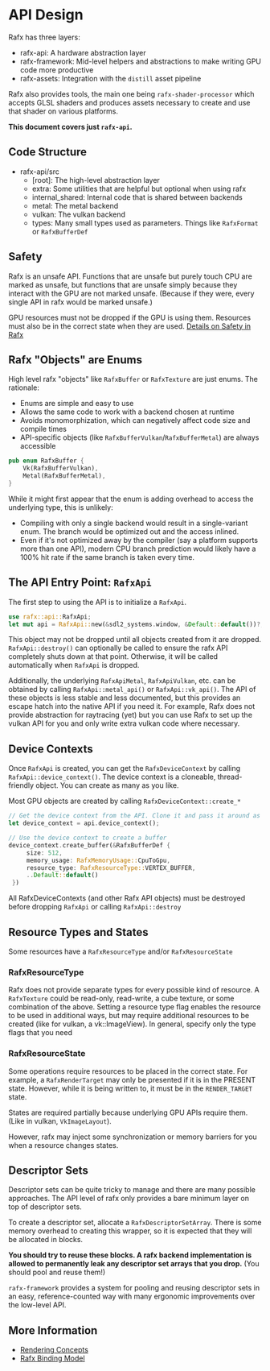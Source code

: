 # API Design

Rafx has three layers:
 * rafx-api: A hardware abstraction layer
 * rafx-framework: Mid-level helpers and abstractions to make writing GPU code more productive
 * rafx-assets: Integration with the `distill` asset pipeline

Rafx also provides tools, the main one being `rafx-shader-processor` which accepts GLSL shaders and produces assets
necessary to create and use that shader on various platforms.

**This document covers just `rafx-api`.**

## Code Structure

 * rafx-api/src
     * \[root\]: The high-level abstraction layer
     * extra: Some utilities that are helpful but optional when using rafx
     * internal_shared: Internal code that is shared between backends
     * metal: The metal backend
     * vulkan: The vulkan backend
     * types: Many small types used as parameters. Things like `RafxFormat` or `RafxBufferDef`
   
## Safety

Rafx is an unsafe API. Functions that are unsafe but purely touch CPU are marked as unsafe, but functions that are
unsafe simply because they interact with the GPU are not marked unsafe. (Because if they were, every single API in rafx
would be marked unsafe.)

GPU resources must not be dropped if the GPU is using them. Resources must also be in the correct state when they are
used. [Details on Safety in Rafx](safety.md) 

## Rafx "Objects" are Enums

High level rafx "objects" like `RafxBuffer` or `RafxTexture` are just enums. The
rationale:
 * Enums are simple and easy to use
 * Allows the same code to work with a backend chosen at runtime
 * Avoids monomorphization, which can negatively affect code size and compile times
 * API-specific objects (like `RafxBufferVulkan`/`RafxBufferMetal`) are always accessible
 
```rust
pub enum RafxBuffer {
    Vk(RafxBufferVulkan),
    Metal(RafxBufferMetal),
}
```

While it might first appear that the enum is adding overhead to access the underlying type, this is unlikely:
 * Compiling with only a single backend would result in a single-variant enum. The branch would be optimized out and the
   access inlined.
 * Even if it's not optimized away by the compiler (say a platform supports more than one API), modern CPU branch
   prediction would likely have a 100% hit rate if the same branch is taken every time.
   
## The API Entry Point: `RafxApi`

The first step to using the API is to initialize a `RafxApi`.

```rust
use rafx::api::RafxApi;
let mut api = RafxApi::new(&sdl2_systems.window, &Default::default())?;
```
   
This object may not be dropped until all objects created from it are dropped. `RafxApi::destroy()` can optionally be
called to ensure the rafx API completely shuts down at that point. Otherwise, it will be called automatically when
`RafxApi` is dropped.

Additionally, the underlying `RafxApiMetal`, `RafxApiVulkan`, etc. can be obtained by calling `RafxApi::metal_api()` or
`RafxApi::vk_api()`. The API of these objects is less stable and less documented, but this provides an escape hatch into 
the native API if you need it. For example, Rafx does not provide abstraction for raytracing (yet) but you can use Rafx
to set up the vulkan API for you and only write extra vulkan code where necessary.

## Device Contexts

Once `RafxApi` is created, you can get the `RafxDeviceContext` by calling `RafxApi::device_context()`. The device
context is a cloneable, thread-friendly object. You can create as many as you like.

Most GPU objects are created by calling `RafxDeviceContext::create_*`

```rust
// Get the device context from the API. Clone it and pass it around as much as you like
let device_context = api.device_context();

// Use the device context to create a buffer
device_context.create_buffer(&RafxBufferDef {
     size: 512,
     memory_usage: RafxMemoryUsage::CpuToGpu,
     resource_type: RafxResourceType::VERTEX_BUFFER,
     ..Default::default()
 })
```

All RafxDeviceContexts (and other Rafx API objects) must be destroyed before dropping `RafxApi` or calling 
`RafxApi::destroy`

## Resource Types and States

Some resources have a `RafxResourceType` and/or `RafxResourceState`

### RafxResourceType

Rafx does not provide separate types for every possible kind of resource. A `RafxTexture` could be read-only, read-write,
a cube texture, or some combination of the above. Setting a resource type flag enables the resource to be used in
additional ways, but may require additional resources to be created (like for vulkan, a vk::ImageView). In general,
specify only the type flags that you need

### RafxResourceState

Some operations require resources to be placed in the correct state. For example, a `RafxRenderTarget` may only be
presented if it is in the PRESENT state. However, while it is being written to, it must be in the `RENDER_TARGET` state.

States are required partially because underlying GPU APIs require them. (Like in vulkan, `VkImageLayout`).

However, rafx may inject some synchronization or memory barriers for you when a resource changes states. 

## Descriptor Sets

Descriptor sets can be quite tricky to manage and there are many possible approaches. The API level of rafx only 
provides a bare minimum layer on top of descriptor sets.

To create a descriptor set, allocate a `RafxDescriptorSetArray`. There is some memory overhead to creating this wrapper,
so it is expected that they will be allocated in blocks.

**You should try to reuse these blocks. A rafx backend implementation is allowed to permanently leak any descriptor
set arrays that you drop.** (You should pool and reuse them!)

`rafx-framework` provides a system for pooling and reusing descriptor sets in an easy, reference-counted way with many
ergonomic improvements over the low-level API.

## More Information

 * [Rendering Concepts](rendering_concepts.md)
 * [Rafx Binding Model](resource_binding_model.md)
